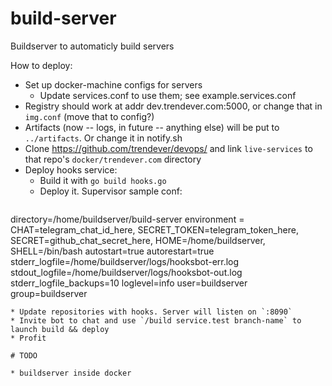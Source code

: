 # build-server
Buildserver to automaticly build servers

How to deploy:

* Set up docker-machine configs for servers
  * Update services.conf to use them; see example.services.conf
* Registry should work at addr dev.trendever.com:5000, or change that in `img.conf` (move that to config?)
* Artifacts (now -- logs, in future -- anything else) will be put to `../artifacts`. Or change it in notify.sh
* Clone https://github.com/trendever/devops/ and link ``live-services`` to that repo's `docker/trendever.com` directory 
* Deploy hooks service:
  * Build it with `go build hooks.go`
  * Deploy it. Supervisor sample conf:
  ```
directory=/home/buildserver/build-server
environment = 
        CHAT=telegram_chat_id_here,
        SECRET_TOKEN=telegram_token_here,
        SECRET=github_chat_secret_here,
        HOME=/home/buildserver,
        SHELL=/bin/bash
autostart=true
autorestart=true
stderr_logfile=/home/buildserver/logs/hooksbot-err.log
stdout_logfile=/home/buildserver/logs/hooksbot-out.log
stderr_logfile_backups=10
loglevel=info
user=buildserver
group=buildserver

  ```
* Update repositories with hooks. Server will listen on `:8090`
* Invite bot to chat and use `/build service.test branch-name` to launch build && deploy
* Profit

# TODO

* buildserver inside docker
